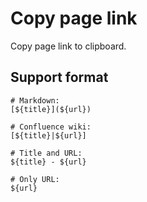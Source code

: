 # Copy page link

Copy page link to clipboard.

## Support format

```
# Markdown:
[${title}](${url})

# Confluence wiki:
[${title}|${url}]

# Title and URL:
${title} - ${url}

# Only URL:
${url}
```
